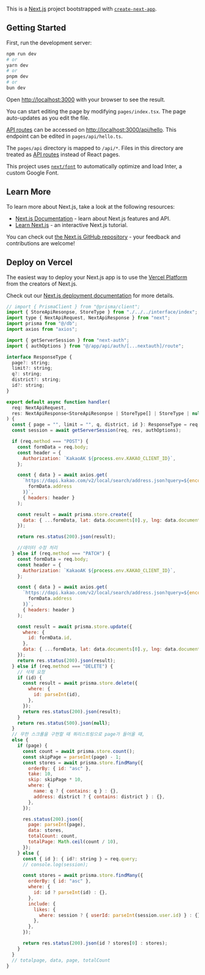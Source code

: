 This is a [Next.js](https://nextjs.org/) project bootstrapped with [`create-next-app`](https://github.com/vercel/next.js/tree/canary/packages/create-next-app).

## Getting Started

First, run the development server:

```bash
npm run dev
# or
yarn dev
# or
pnpm dev
# or
bun dev
```

Open [http://localhost:3000](http://localhost:3000) with your browser to see the result.

You can start editing the page by modifying `pages/index.tsx`. The page auto-updates as you edit the file.

[API routes](https://nextjs.org/docs/api-routes/introduction) can be accessed on [http://localhost:3000/api/hello](http://localhost:3000/api/hello). This endpoint can be edited in `pages/api/hello.ts`.

The `pages/api` directory is mapped to `/api/*`. Files in this directory are treated as [API routes](https://nextjs.org/docs/api-routes/introduction) instead of React pages.

This project uses [`next/font`](https://nextjs.org/docs/basic-features/font-optimization) to automatically optimize and load Inter, a custom Google Font.

## Learn More

To learn more about Next.js, take a look at the following resources:

- [Next.js Documentation](https://nextjs.org/docs) - learn about Next.js features and API.
- [Learn Next.js](https://nextjs.org/learn) - an interactive Next.js tutorial.

You can check out [the Next.js GitHub repository](https://github.com/vercel/next.js/) - your feedback and contributions are welcome!

## Deploy on Vercel

The easiest way to deploy your Next.js app is to use the [Vercel Platform](https://vercel.com/new?utm_medium=default-template&filter=next.js&utm_source=create-next-app&utm_campaign=create-next-app-readme) from the creators of Next.js.

Check out our [Next.js deployment documentation](https://nextjs.org/docs/deployment) for more details.

```jsx
// import { PrismaClient } from "@prisma/client";
import { StoreApiResonpse, StoreType } from "./../../interface/index";
import type { NextApiRequest, NextApiResponse } from "next";
import prisma from "@/db";
import axios from "axios";

import { getServerSession } from "next-auth";
import { authOptions } from "@/app/api/auth/[...nextauth]/route";

interface ResponseType {
  page?: string;
  limit?: string;
  q?: string;
  district?: string;
  id?: string;
}

export default async function handler(
  req: NextApiRequest,
  res: NextApiResponse<StoreApiResonpse | StoreType[] | StoreType | null>
) {
  const { page = "", limit = "", q, district, id }: ResponseType = req.query;
  const session = await getServerSession(req, res, authOptions);

  if (req.method === "POST") {
    const formData = req.body;
    const header = {
      Authorization: `KakaoAK ${process.env.KAKAO_CLIENT_ID}`,
    };

    const { data } = await axios.get(
      `https://dapi.kakao.com/v2/local/search/address.json?query=${encodeURI(
        formData.address
      )}`,
      { headers: header }
    );

    const result = await prisma.store.create({
      data: { ...formData, lat: data.documents[0].y, lng: data.documents[0].x },
    });

    return res.status(200).json(result);

    //데이터 수정 처리
  } else if (req.method === "PATCH") {
    const formData = req.body;
    const header = {
      Authorization: `KakaoAK ${process.env.KAKAO_CLIENT_ID}`,
    };

    const { data } = await axios.get(
      `https://dapi.kakao.com/v2/local/search/address.json?query=${encodeURI(
        formData.address
      )}`,
      { headers: header }
    );

    const result = await prisma.store.update({
      where: {
        id: formData.id,
      },
      data: { ...formData, lat: data.documents[0].y, lng: data.documents[0].x },
    });
    return res.status(200).json(result);
  } else if (req.method === "DELETE") {
    // 삭제 요청
    if (id) {
      const result = await prisma.store.delete({
        where: {
          id: parseInt(id),
        },
      });
      return res.status(200).json(result);
    }
    return res.status(500).json(null);
  }
  // 무한 스크롤을 구현할 때 쿼리스트링으로 page가 들어올 때,
  else {
    if (page) {
      const count = await prisma.store.count();
      const skipPage = parseInt(page) - 1;
      const stores = await prisma.store.findMany({
        orderBy: { id: "asc" },
        take: 10,
        skip: skipPage * 10,
        where: {
          name: q ? { contains: q } : {},
          address: district ? { contains: district } : {},
        },
      });

      res.status(200).json({
        page: parseInt(page),
        data: stores,
        totalCount: count,
        totalPage: Math.ceil(count / 10),
      });
    } else {
      const { id }: { id?: string } = req.query;
      // console.log(session);

      const stores = await prisma.store.findMany({
        orderBy: { id: "asc" },
        where: {
          id: id ? parseInt(id) : {},
        },
        include: {
          likes: {
            where: session ? { userId: parseInt(session.user.id) } : {},
          },
        },
      });

      return res.status(200).json(id ? stores[0] : stores);
    }
  }
  // totalpage, data, page, totalCount
}
```
